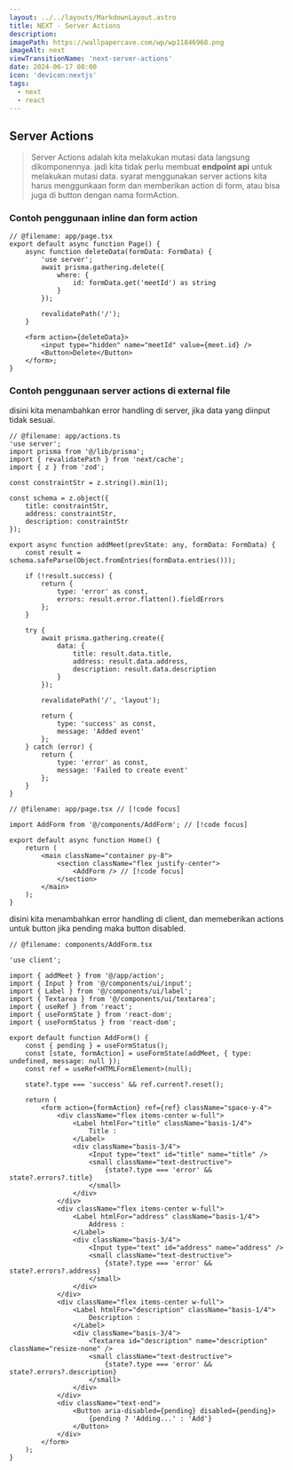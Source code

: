 ```yaml
---
layout: ../../layouts/MarkdownLayout.astro
title: NEXT - Server Actions
description:
imagePath: https://wallpapercave.com/wp/wp11846968.png
imageAlt: next
viewTransitionName: 'next-server-actions'
date: 2024-06-17 08:00
icon: 'devicon:nextjs'
tags:
  - next
  - react
---
```


## Server Actions

> Server Actions adalah kita melakukan mutasi data langsung dikomponennya. jadi kita tidak perlu membuat **endpoint api** untuk melakukan mutasi data. syarat menggunakan server actions kita harus menggunkaan form dan memberikan action di form, atau bisa juga di button dengan nama formAction.

### Contoh penggunaan inline dan form action

```tsx
// @filename: app/page.tsx
export default async function Page() {
	async function deleteData(formData: FormData) {
		'use server';
		await prisma.gathering.delete({
			where: {
				id: formData.get('meetId') as string
			}
		});

		revalidatePath('/');
	}

	<form action={deleteData}>
		<input type="hidden" name="meetId" value={meet.id} />
		<Button>Delete</Button>
	</form>;
}
```

### Contoh penggunaan server actions di external file

disini kita menambahkan error handling di server, jika data yang diinput tidak sesuai.

```tsx
// @filename: app/actions.ts
'use server';
import prisma from '@/lib/prisma';
import { revalidatePath } from 'next/cache';
import { z } from 'zod';

const constraintStr = z.string().min(1);

const schema = z.object({
	title: constraintStr,
	address: constraintStr,
	description: constraintStr
});

export async function addMeet(prevState: any, formData: FormData) {
	const result = schema.safeParse(Object.fromEntries(formData.entries()));

	if (!result.success) {
		return {
			type: 'error' as const,
			errors: result.error.flatten().fieldErrors
		};
	}

	try {
		await prisma.gathering.create({
			data: {
				title: result.data.title,
				address: result.data.address,
				description: result.data.description
			}
		});

		revalidatePath('/', 'layout');

		return {
			type: 'success' as const,
			message: 'Added event'
		};
	} catch (error) {
		return {
			type: 'error' as const,
			message: 'Failed to create event'
		};
	}
}
```

```tsx
// @filename: app/page.tsx // [!code focus]

import AddForm from '@/components/AddForm'; // [!code focus]

export default async function Home() {
	return (
		<main className="container py-8">
			<section className="flex justify-center">
				<AddForm /> // [!code focus]
			</section>
		</main>
	);
}
```

disini kita menambahkan error handling di client, dan memeberikan actions untuk button jika pending maka button disabled.

```tsx
// @filename: components/AddForm.tsx

'use client';

import { addMeet } from '@/app/action';
import { Input } from '@/components/ui/input';
import { Label } from '@/components/ui/label';
import { Textarea } from '@/components/ui/textarea';
import { useRef } from 'react';
import { useFormState } from 'react-dom';
import { useFormStatus } from 'react-dom';

export default function AddForm() {
	const { pending } = useFormStatus();
	const [state, formAction] = useFormState(addMeet, { type: undefined, message: null });
	const ref = useRef<HTMLFormElement>(null);

	state?.type === 'success' && ref.current?.reset();

	return (
		<form action={formAction} ref={ref} className="space-y-4">
			<div className="flex items-center w-full">
				<Label htmlFor="title" className="basis-1/4">
					Title :
				</Label>
				<div className="basis-3/4">
					<Input type="text" id="title" name="title" />
					<small className="text-destructive">
						{state?.type === 'error' && state?.errors?.title}
					</small>
				</div>
			</div>
			<div className="flex items-center w-full">
				<Label htmlFor="address" className="basis-1/4">
					Address :
				</Label>
				<div className="basis-3/4">
					<Input type="text" id="address" name="address" />
					<small className="text-destructive">
						{state?.type === 'error' && state?.errors?.address}
					</small>
				</div>
			</div>
			<div className="flex items-center w-full">
				<Label htmlFor="description" className="basis-1/4">
					Description :
				</Label>
				<div className="basis-3/4">
					<Textarea id="description" name="description" className="resize-none" />
					<small className="text-destructive">
						{state?.type === 'error' && state?.errors?.description}
					</small>
				</div>
			</div>
			<div className="text-end">
				<Button aria-disabled={pending} disabled={pending}>
					{pending ? 'Adding...' : 'Add'}
				</Button>
			</div>
		</form>
	);
}
```
